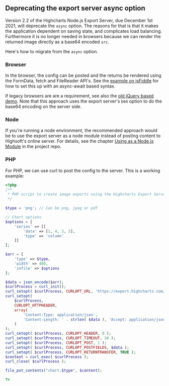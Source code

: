 Deprecating the export server async option
------------------------------------------

Version 2.2 of the Highcharts Node.js Export Server, due December 1st 2021, will deprecate the `async` option. The reasons for that is that it makes the application dependent on saving state, and complicates load balancing. Furthermore it is no longer needed in browsers because we can render the returned image directly as a base64 encoded `src`.

Here's how to migrate from the `async` option.

### Browser

In the browser, the config can be posted and the returns be rendered using the FormData, fetch and FileReader API's. See the [example on jsFiddle](https://jsfiddle.net/highcharts/mt2s95Ln/) for how to set this up with an async-await based syntax.

If legacy browsers are are a requirement, see also the [old jQuery based demo](https://jsfiddle.net/highcharts/edyucqkw/). Note that this approach uses the export server's `b64` option to do the base64 encoding on the server side.

### Node

If you're running a node environment, the recommended approach would be to use the export server as a node module instead of posting content to Highsoft's online server. For details, see the chapter [Using as a Node.js Module](https://github.com/highcharts/node-export-server/blob/master/README.md#using-as-a-nodejs-module) in the project repo.

### PHP

For PHP, we can use curl to post the config to the server. This is a working example:
```php
<?php
/**
 * PHP script to create image exports using the Highcharts Export Server
 */

$type = 'png'; // Can be png, jpeg or pdf

// Chart options
$options = [
    'series' => [[
        'data' => [1, 4, 3, 5],
        'type' => 'column'
    ]]
];

$arr = [
    'type' => $type,
    'width' => 400,
    'infile' => $options
];

$data = json_encode($arr);
$curlProcess = curl_init();
curl_setopt( $curlProcess, CURLOPT_URL, 'https://export.highcharts.com/' );
curl_setopt(
    $curlProcess,
    CURLOPT_HTTPHEADER,
    array(
        'Content-Type: application/json',
        'Content-Length: ' . strlen( $data ), 'Accept: application/json'
    )
);
curl_setopt( $curlProcess, CURLOPT_HEADER, 0 );
curl_setopt( $curlProcess, CURLOPT_TIMEOUT, 30 );
curl_setopt( $curlProcess, CURLOPT_POST, 1 );
curl_setopt( $curlProcess, CURLOPT_POSTFIELDS, $data );
curl_setopt( $curlProcess, CURLOPT_RETURNTRANSFER, TRUE );
$content = curl_exec( $curlProcess );
curl_close( $curlProcess );

file_put_contents("chart.$type", $content);

?>
```